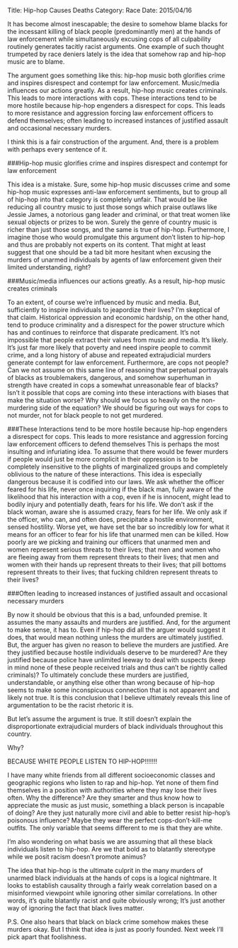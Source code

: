 Title: Hip-hop Causes Deaths
Category: Race
Date: 2015/04/16

It has become almost inescapable; the desire to somehow blame blacks for the incessant killing of black people (predominantly men) at the hands of law enforcement while simultaneously excusing cops of all culpability routinely generates tacitly racist arguments. One example of such thought trumpeted by race deniers lately is the idea that somehow rap and hip-hop music are to blame.

The argument goes something like this: hip-hop music both glorifies crime and inspires disrespect and contempt for law enforcement. Music/media influences our actions greatly. As a result, hip-hop music creates criminals. This leads to more interactions with cops. These interactions tend to be more hostile because hip-hop engenders a disrespect for cops. This leads to more resistance and aggression forcing law enforcement officers to defend themselves; often leading to increased instances of justified assault and occasional necessary murders.

I think this is a fair construction of the argument. And, there is a problem with perhaps every sentence of it.

###Hip-hop music glorifies crime and inspires disrespect and contempt for law enforcement

This idea is a mistake. Sure, some hip-hop music discusses crime and some hip-hop music expresses anti-law enforcement sentiments, but to group all of hip-hop into that category is completely unfair. That would be like reducing all country music to just those songs which praise outlaws like Jessie James, a notorious gang leader and criminal, or that treat women like sexual objects or prizes to be won. Surely the genre of country music is richer than just those songs, and the same is true of hip-hop. Furthermore, I imagine those who would promulgate this argument don’t listen to hip-hop and thus are probably not experts on its content. That might at least suggest that one should be a tad bit more hesitant when excusing the murders of unarmed individuals by agents of law enforcement given their limited understanding, right?

###Music/media influences our actions greatly. As a result, hip-hop music creates criminals

To an extent, of course we’re influenced by music and media. But, sufficiently to inspire individuals to jeapordize their lives? I’m skeptical of that claim. Historical oppression and economic hardship, on the other hand, tend to produce criminality and a disrespect for the power structure which has and continues to reinforce that disparate predicament. It’s not impossible that people extract their values from music and media. It’s likely. It’s just far more likely that poverty and need inspire people to commit crime, and a long history of abuse and repeated extrajudicial murders generate contempt for law enforcement. Furthermore, are cops not people? Can we not assume on this same line of reasoning that perpetual portrayals of blacks as troublemakers, dangerous, and somehow superhuman in strength have created in cops a somewhat unreasonable fear of blacks? Isn’t it possible that cops are coming into these interactions with biases that make the situation worse? Why should we focus so heavily on the non-murdering side of the equation? We should be figuring out ways for cops to not murder, not for black people to not get murdered.

###These Interactions tend to be more hostile because hip-hop engenders a disrespect for cops. This leads to more resistance and aggression forcing law enforcement officers to defend themselves
This is perhaps the most insulting and infuriating idea. To assume that there would be fewer murders if people would just be more complicit in their oppression is to be completely insensitive to the plights of marginalized groups and completely oblivious to the nature of these interactions. This idea is especially dangerous because it is codified into our laws. We ask whether the officer feared for his life, never once inquiring if the black man, fully aware of the likelihood that his interaction with a cop, even if he is innocent, might lead to bodily injury and potentially death, fears for his life. We don’t ask if the black woman, aware she is assumed crazy, fears for her life. We only ask if the officer, who can, and often does, precipitate a hostile environment, sensed hostility. Worse yet, we have set the bar so incredibly low for what it means for an officer to fear for his life that unarmed men can be killed. How poorly are we picking and training our officers that unarmed men and women represent serious threats to their lives; that men and women who are fleeing away from them represent threats to their lives; that men and women with their hands up represent threats to their lives; that pill bottoms represent threats to their lives; that fucking children represent threats to their lives?

###Often leading to increased instances of justified assault and occasional necessary murders

By now it should be obvious that this is a bad, unfounded premise. It assumes the many assaults and murders are justified. And, for the argument to make sense, it has to. Even if hip-hop did all the arguer would suggest it does, that would mean nothing unless the murders are ultimately justified. But, the arguer has given no reason to believe the murders are justified. Are they justified because hostile individuals deserve to be murdered? Are they justified because police have unlimited leeway to deal with suspects (keep in mind none of these people received trials and thus can’t be rightly called criminals)? To ultimately conclude these murders are justified, understandable, or anything else other than wrong because of hip-hop seems to make some inconspicuous connection that is not apparent and likely not true. It is this conclusion that I believe ultimately reveals this line of argumentation to be the racist rhetoric it is.

But let’s assume the argument is true. It still doesn’t explain the disproportionate extrajudicial murders of black individuals throughout this country.

Why?

BECAUSE WHITE PEOPLE LISTEN TO HIP-HOP!!!!!!!

I have many white friends from all different socioeconomic classes and geographic regions who listen to rap and hip-hop. Yet none of them find themselves in a position with authorities where they may lose their lives often. Why the difference? Are they smarter and thus know how to appreciate the music as just music, something a black person is incapable of doing? Are they just naturally more civil and able to better resist hip-hop’s poisonous influence? Maybe they wear the perfect cops-don’t-kill-me outfits. The only variable that seems different to me is that they are white.

I’m also wondering on what basis we are assuming that all these black individuals listen to hip-hop. Are we that bold as to blatantly stereotype while we posit racism doesn’t promote animus?

The idea that hip-hop is the ultimate culprit in the many murders of unarmed black individuals at the hands of cops is a logical nightmare. It looks to establish causality through a fairly weak correlation based on a misinformed viewpoint while ignoring other similar correlations. In other words, it’s quite blatantly racist and quite obviously wrong; It’s just another way of ignoring the fact that black lives matter.

P.S. One also hears that black on black crime somehow makes these murders okay. But I think that idea is just as poorly founded. Next week I’ll pick apart that foolishness. 
